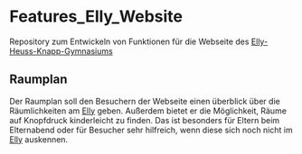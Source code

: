 # Features_Elly_Website
Repository zum Entwickeln von Funktionen für die Webseite des [Elly-Heuss-Knapp-Gymnasiums](https://www.ehkg-hn.de/)

## Raumplan

Der Raumplan soll den Besuchern der Webseite einen überblick über die Räumlichkeiten am [Elly](https://www.ehkg-hn.de/) geben. Außerdem bietet er die Möglichkeit, Räume auf Knopfdruck kinderleicht zu finden. Das ist besonders für Eltern beim Elternabend oder für Besucher sehr hilfreich, wenn diese sich noch nicht im [Elly](https://www.ehkg-hn.de/) auskennen.
